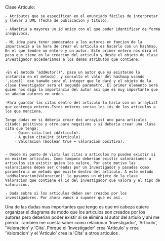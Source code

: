 Clase Articulo:

    - Atributos que se especifican en el enunciado fáciles de interpretar y llevar a UML (fecha de publicacion y titulo).

    - Añadiria a mayores un id unico con el que poder identificar de forma inequivoca.

    - Mi idea para tener ponderados a los autores en funcion de la importancia a la hora de crear el articulo es hacerlo con un hashmap.
    En el que tendre un entero y un autor. Este primer entero nos dira el peso que tiene en la creacion del articulo y desde el objeto de clase Investigador accederiamos a los demas atributos que contiene.


    -En el metodo 'addAutor()', paso un autor que ya existe(no lo instancio en el metodo), y consulto el valor del hashmap usando '.size()' ese tamaño sera el integer que le daré y el objeto de la clase Investigador será el segundo parametro. El primer elemento será quien nos diga la importancia del autor asi que es muy importante que se añadan autores en orden.

    -Para guardar las citas dentro del articulo lo haría con un arrayList que contenga enteros.Estos enteros serian los ids de los articulos a los que menciona.

    Tengo dudas en si deberia crear dos arrayList uno para articulos citados positivos y otro para negativos o si deberia crear una clase cita que tenga:
        · Quien cita.(int idArticulo).
        · A quien cita(int idArticulo).
        · Valoracion (boolean true = valoracion positiva).    


    - Desde mi punto de vista las citas a articulos no pueden existir si no existen articulos. Como tampoco deberian existir valoraciones a articulos sin existir quien los valore. Por este motivo las valoraciones deben ser creadas por un Investigador y pasadas como parametro a un metodo que existe dentro del articulo. A este metodo 'addValoracion(Valoracion)' le pasamos un objeto de la clase Valoracion que contiene el id del investigador que valora y el tipo de valoracion.

    - Duda sobre si los articulos deben ser creados por los investigadores. Por ahora vamos a suponer que es así.

Una de las dudas mas importantes que tengo es que mi cabeza quiere organizar el diagrama de modo que los articulos son creados por los autores pero deberian poder existir si se elimina al autor del artiulo y ahí me pierdo. Tambien me cuesta saber como relacionar 'Investigador', 'Articulo', 'Valoracion' y 'Cita'. Porque el 'Investigador' crea 'Articulo' y crea 'Valoracion' y el 'Articulo' crea la 'Cita' a otros articulos .
